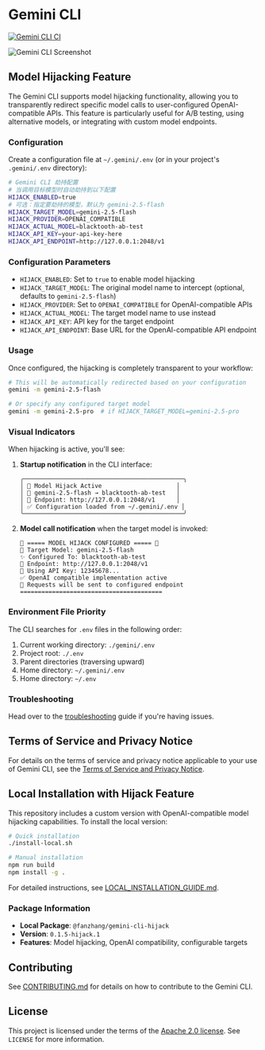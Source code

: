 # Gemini CLI

[![Gemini CLI CI](https://github.com/google-gemini/gemini-cli/actions/workflows/ci.yml/badge.svg)](https://github.com/google-gemini/gemini-cli/actions/workflows/ci.yml)

![Gemini CLI Screenshot](./docs/assets/gemini-screenshot.png)

## Model Hijacking Feature

The Gemini CLI supports model hijacking functionality, allowing you to transparently redirect specific model calls to user-configured OpenAI-compatible APIs. This feature is particularly useful for A/B testing, using alternative models, or integrating with custom model endpoints.

### Configuration

Create a configuration file at `~/.gemini/.env` (or in your project's `.gemini/.env` directory):

```bash
# Gemini CLI 劫持配置
# 当调用目标模型时自动劫持到以下配置
HIJACK_ENABLED=true
# 可选：指定要劫持的模型，默认为 gemini-2.5-flash
HIJACK_TARGET_MODEL=gemini-2.5-flash
HIJACK_PROVIDER=OPENAI_COMPATIBLE
HIJACK_ACTUAL_MODEL=blacktooth-ab-test
HIJACK_API_KEY=your-api-key-here
HIJACK_API_ENDPOINT=http://127.0.0.1:2048/v1
```

### Configuration Parameters

- `HIJACK_ENABLED`: Set to `true` to enable model hijacking
- `HIJACK_TARGET_MODEL`: The original model name to intercept (optional, defaults to `gemini-2.5-flash`)
- `HIJACK_PROVIDER`: Set to `OPENAI_COMPATIBLE` for OpenAI-compatible APIs
- `HIJACK_ACTUAL_MODEL`: The target model name to use instead
- `HIJACK_API_KEY`: API key for the target endpoint
- `HIJACK_API_ENDPOINT`: Base URL for the OpenAI-compatible API endpoint

### Usage

Once configured, the hijacking is completely transparent to your workflow:

```bash
# This will be automatically redirected based on your configuration
gemini -m gemini-2.5-flash

# Or specify any configured target model
gemini -m gemini-2.5-pro  # if HIJACK_TARGET_MODEL=gemini-2.5-pro
```

### Visual Indicators

When hijacking is active, you'll see:

1. **Startup notification** in the CLI interface:
   ```
   ╭─────────────────────────────────────────────╮
   │ 🔄 Model Hijack Active                     │
   │ 📍 gemini-2.5-flash → blacktooth-ab-test   │
   │ 🔗 Endpoint: http://127.0.0.1:2048/v1      │
   │ ✅ Configuration loaded from ~/.gemini/.env │
   ╰─────────────────────────────────────────────╯
   ```

2. **Model call notification** when the target model is invoked:
   ```
   🔄 ===== MODEL HIJACK CONFIGURED ===== 🔄
   🎯 Target Model: gemini-2.5-flash
   ✨ Configured To: blacktooth-ab-test
   🔗 Endpoint: http://127.0.0.1:2048/v1
   🔑 Using API Key: 12345678...
   ✅ OpenAI compatible implementation active
   🚀 Requests will be sent to configured endpoint
   ========================================
   ```

### Environment File Priority

The CLI searches for `.env` files in the following order:
1. Current working directory: `./gemini/.env`
2. Project root: `./.env`
3. Parent directories (traversing upward)
4. Home directory: `~/.gemini/.env`
5. Home directory: `~/.env`

### Troubleshooting

Head over to the [troubleshooting](docs/troubleshooting.md) guide if you're
having issues.

## Terms of Service and Privacy Notice

For details on the terms of service and privacy notice applicable to your use of Gemini CLI, see the [Terms of Service and Privacy Notice](./docs/tos-privacy.md).


## Local Installation with Hijack Feature

This repository includes a custom version with OpenAI-compatible model hijacking capabilities. To install the local version:

```bash
# Quick installation
./install-local.sh

# Manual installation
npm run build
npm install -g .
```

For detailed instructions, see [LOCAL_INSTALLATION_GUIDE.md](./LOCAL_INSTALLATION_GUIDE.md).

### Package Information
- **Local Package**: `@fanzhang/gemini-cli-hijack`
- **Version**: `0.1.5-hijack.1`
- **Features**: Model hijacking, OpenAI compatibility, configurable targets

## Contributing

See [CONTRIBUTING.md](./CONTRIBUTING.md) for details on how to contribute to the Gemini CLI.

## License

This project is licensed under the terms of the [Apache 2.0 license](./LICENSE). See `LICENSE` for more information.
